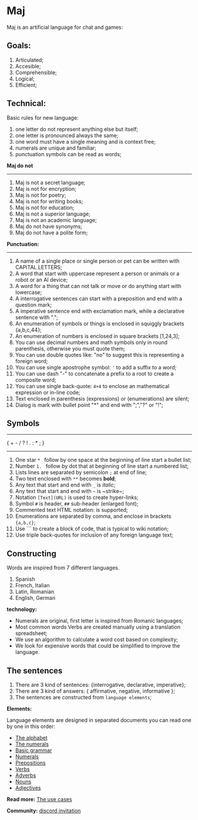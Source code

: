 # Maj

Maj is an artificial language for chat and games:

**Goals:**
------------------------------------------------------------------------------------------------
1. Articulated;
3. Accesible;
3. Comprehensible;
4. Logical;
5. Efficient; 

**Technical:**
------------------------------------------------------------------------------------------------
Basic rules for new language:

1. one letter do not represent anything else but itself;
1. one letter is pronounced always the same;
1. one word must have a single meaning and is context free;
1. numerals are unique and familiar;
1. punctuation symbols can be read as words;

**Maj do not**

------------------------------------------------------------------------------------------------

1. Maj is not a secret language;
1. Maj is not for encryption;
1. Maj is not for poetry;
1. Maj is not for writing books;
1. Maj is not for education;
1. Maj is not a superior language;
1. Maj is not an academic language;
1. Maj do not have synonyms;
1. Maj do not have a polite form;


**Punctuation:**

------------------------------------------------------------------------------------------------

1. A name of a single place or single person or pet can be written with CAPITAL LETTERS;
1. A word that start with uppercase represent a person or animals or a robot or an AI device;
1. A word for a thing that can not talk or move or do anything start with lowercase;
1. A interrogative sentences can start with a preposition and end with a question mark;
1. A imperative sentence end with exclamation mark, while a declarative sentence with ".";
1. An enumeration of symbols or things is enclosed in squiggly brackets {a,b,c,44};
1. An enumeration of numbers is enclosed in square brackets [1,24,3];
1. You can use decimal numbers and math symbols only in round parenthesis, otherwise you must quote them;
1. You can use double quotes like: "no" to suggest this is representing a foreign word;
1. You can use single apostrophe symbol: `'` to add a suffix to a word;
1. You can use dash "-" to concatenate a prefix to a root to create a composite word;
1. You can use single back-quote: `4+4` to enclose an mathematical expression or in-line code;
1. Text enclosed in parenthesis (expressions) or (enumerations) are silent;
1. Dialog is mark with bullet point "*" and end with ";","?" or "!";


## Symbols

------------------------------------------------------------------------------------------------

{ + - / ? ! . : * ; }

------------------------------------------------------------------------------------------------

1. One star `* ` follow by one space at the beginning of line start a bullet list;
1. Number `1. `  follow by dot that at beginning of line start a numbered list;
1. Lists lines are separated by semicolon `;` at end of line;
1. Two text enclosed with `**` becomes **bold**;
1. Any text that start and end with `_` is _italic_;
1. Any text that start and end with `~` is ~strike~;
1. Notation `[Text](URL)` is used to create hyper-links;
1. Symbol `#` is header, `##` sub-header (enlarged font);
1. Commented text HTML notation: <!-- .... --> is supported;
1. Enumerations are separated by comma, and enclose in brackets `{a,b,c}`;
1. Use \`\`\` to create a block of code, that is typical to wiki notation;
1. Use triple back-quotes for inclusion of any foreign language text; 


## Constructing

Words are inspired from 7 different languages.

1. Spanish
2. French, Italian
3. Latin, Romanian
4. English, German

**technology:**

* Numerals are original, first letter is inspired from Romanic languages;
* Most common words Verbs are created manually using a translation spreadsheet;
* We use an algorithm to calculate a  word cost based on complexity;
* We look for expensive words that could be simplified to improve the language.

## The sentences

1. There are 3 kind of sentences: {interrogative, declarative, imperative};
1. There are 3 kind of answers: { affirmative, negative, informative };
1. The sentences are constructed from `language elements`;

**Elements:**

Language elements are designed in separated documents you can read one by one in this order:

* [The alphabet](alphabet.md)
* [The numerals](numerals.md)
* [Basic grammar](basic.md)
* [Numerals](numerals.md)
* [Prepositions](prepositions.md)
* [Verbs](verbs.md)
* [Adverbs](adverbs.md)
* [Nouns](nouns.md)
* [Adjectives](adjectives.md)

**Read more:** 
[The use cases](case.md)

**Community:**
[discord invitation](https://discord.gg/SRX3tse)
